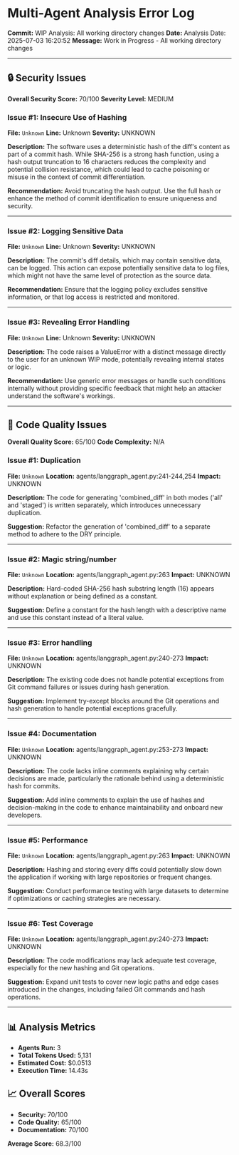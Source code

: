 # Multi-Agent Analysis Error Log

**Commit:** WIP Analysis: All working directory changes
**Date:** Analysis Date: 2025-07-03 16:20:52
**Message:** Work in Progress - All working directory changes

---

## 🔒 Security Issues

**Overall Security Score:** 70/100
**Severity Level:** MEDIUM

### Issue #1: Insecure Use of Hashing
**File:** `Unknown`
**Line:** Unknown
**Severity:** UNKNOWN

**Description:**
The software uses a deterministic hash of the diff's content as part of a commit hash. While SHA-256 is a strong hash function, using a hash output truncation to 16 characters reduces the complexity and potential collision resistance, which could lead to cache poisoning or misuse in the context of commit differentiation.

**Recommendation:**
Avoid truncating the hash output. Use the full hash or enhance the method of commit identification to ensure uniqueness and security.

---

### Issue #2: Logging Sensitive Data
**File:** `Unknown`
**Line:** Unknown
**Severity:** UNKNOWN

**Description:**
The commit's diff details, which may contain sensitive data, can be logged. This action can expose potentially sensitive data to log files, which might not have the same level of protection as the source data.

**Recommendation:**
Ensure that the logging policy excludes sensitive information, or that log access is restricted and monitored.

---

### Issue #3: Revealing Error Handling
**File:** `Unknown`
**Line:** Unknown
**Severity:** UNKNOWN

**Description:**
The code raises a ValueError with a distinct message directly to the user for an unknown WIP mode, potentially revealing internal states or logic.

**Recommendation:**
Use generic error messages or handle such conditions internally without providing specific feedback that might help an attacker understand the software's workings.

---

## 🎯 Code Quality Issues

**Overall Quality Score:** 65/100
**Code Complexity:** N/A

### Issue #1: Duplication
**File:** `Unknown`
**Location:** agents/langgraph_agent.py:241-244,254
**Impact:** UNKNOWN

**Description:**
The code for generating 'combined_diff' in both modes ('all' and 'staged') is written separately, which introduces unnecessary duplication.

**Suggestion:**
Refactor the generation of 'combined_diff' to a separate method to adhere to the DRY principle.

---

### Issue #2: Magic string/number
**File:** `Unknown`
**Location:** agents/langgraph_agent.py:263
**Impact:** UNKNOWN

**Description:**
Hard-coded SHA-256 hash substring length (16) appears without explanation or being defined as a constant.

**Suggestion:**
Define a constant for the hash length with a descriptive name and use this constant instead of a literal value.

---

### Issue #3: Error handling
**File:** `Unknown`
**Location:** agents/langgraph_agent.py:240-273
**Impact:** UNKNOWN

**Description:**
The existing code does not handle potential exceptions from Git command failures or issues during hash generation.

**Suggestion:**
Implement try-except blocks around the Git operations and hash generation to handle potential exceptions gracefully.

---

### Issue #4: Documentation
**File:** `Unknown`
**Location:** agents/langgraph_agent.py:253-273
**Impact:** UNKNOWN

**Description:**
The code lacks inline comments explaining why certain decisions are made, particularly the rationale behind using a deterministic hash for commits.

**Suggestion:**
Add inline comments to explain the use of hashes and decision-making in the code to enhance maintainability and onboard new developers.

---

### Issue #5: Performance
**File:** `Unknown`
**Location:** agents/langgraph_agent.py:263
**Impact:** UNKNOWN

**Description:**
Hashing and storing every diffs could potentially slow down the application if working with large repositories or frequent changes.

**Suggestion:**
Conduct performance testing with large datasets to determine if optimizations or caching strategies are necessary.

---

### Issue #6: Test Coverage
**File:** `Unknown`
**Location:** agents/langgraph_agent.py:240-273
**Impact:** UNKNOWN

**Description:**
The code modifications may lack adequate test coverage, especially for the new hashing and Git operations.

**Suggestion:**
Expand unit tests to cover new logic paths and edge cases introduced in the changes, including failed Git commands and hash operations.

---

## 📊 Analysis Metrics

- **Agents Run:** 3
- **Total Tokens Used:** 5,131
- **Estimated Cost:** $0.0513
- **Execution Time:** 14.43s

## 📈 Overall Scores

- **Security:** 70/100
- **Code Quality:** 65/100
- **Documentation:** 70/100

**Average Score:** 68.3/100
